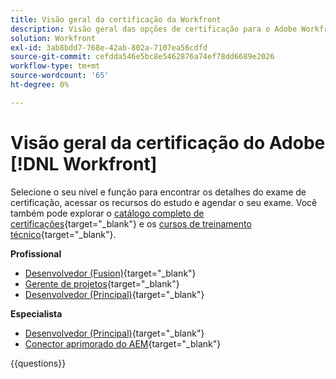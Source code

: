 ```yaml
---
title: Visão geral da certificação da Workfront
description: Visão geral das opções de certificação para o Adobe Workfront
solution: Workfront
exl-id: 3ab8bdd7-768e-42ab-802a-7107ea56cdfd
source-git-commit: cefdda546e5bc8e5462876a74ef78dd6689e2026
workflow-type: tm+mt
source-wordcount: '65'
ht-degree: 0%

---
```


# Visão geral da certificação do Adobe [!DNL Workfront]

Selecione o seu nível e função para encontrar os detalhes do exame de certificação, acessar os recursos do estudo e agendar o seu exame. Você também pode explorar o [catálogo completo de certificações](https://certification.adobe.com/certifications){target="_blank"} e os [cursos de treinamento técnico](https://certification.adobe.com/courses/?/courses){target="_blank"}.

**Profissional**

* [Desenvolvedor (Fusion)](https://certification.adobe.com/certification/fusion-developer-professional){target="_blank"} <!--AD0-E902-->
* [Gerente de projetos](https://certification.adobe.com/certification/project-manager-professional){target="_blank"} <!--AD0-E903-->
* [Desenvolvedor (Principal)](https://certification.adobe.com/certification/core-developer-professional){target="_blank"} <!--AD0-E908-->

**Especialista**

* [Desenvolvedor (Principal)](https://certification.adobe.com/certification/core-developer-expert){target="_blank"} <!--AD0-E907-->
* [Conector aprimorado do AEM](https://certification.adobe.com/certification/experience-manager-enhanced-connector-expert){target="_blank"} <!--AD0-E906-->

{{questions}}

